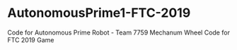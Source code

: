 # AutonomousPrime1-FTC-2019
Code for Autonomous Prime Robot  - Team 7759
Mechanum Wheel Code for FTC 2019 Game
